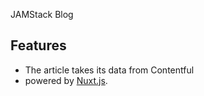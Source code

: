 JAMStack Blog

## Features

- The article takes its data from Contentful
- powered by [Nuxt.js](https://nuxtjs.org/).
